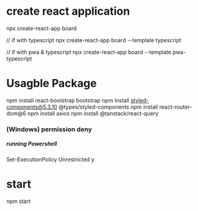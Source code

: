# create react application
npx create-react-app board

// if with typescript
npx create-react-app board --template typescript

// if with pwa & typescript
npx create-react-app board --template pwa-typescript


# Usagble Package
npm install react-bootstrap bootstrap
npm install styled-components@5.3.10 @types/styled-components
npm install react-router-dom@6
npm install axios
npm install @tanstack/react-query


### (Windows) permission deny
##### running Powershell
Set-ExecutionPolicy Unrestricted
y


# start
npm start
